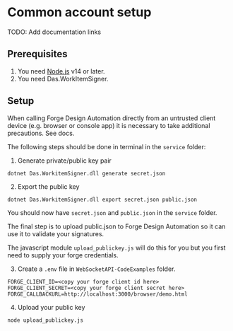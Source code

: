 # Common account setup
TODO: Add documentation links

## Prerequisites
1. You need [Node.js](https://nodejs.org/) v14 or later.
2. You need Das.WorkItemSigner.

## Setup
When calling Forge Design Automation directly from an untrusted client device (e.g. browser or console app) it is necessary to take additional precautions. See docs.

The following steps should be done in terminal in the `service` folder:

1. Generate private/public key pair
```
dotnet Das.WorkitemSigner.dll generate secret.json
```
2. Export the public key
```
dotnet Das.WorkitemSigner.dll export secret.json public.json
```

You should now have `secret.json` and `public.json` in the `service` folder.

The final step is to upload public.json to Forge Design Automation so it can use it to validate your signatures.

The javascript module `upload_publickey.js` will do this for you but you first need to supply your forge credentials. 

3. Create a `.env` file in `WebSocketAPI-CodeExamples` folder.
```
FORGE_CLIENT_ID=<copy your forge client id here>
FORGE_CLIENT_SECRET=<copy your forge client secret here>
FORGE_CALLBACKURL=http://localhost:3000/browser/demo.html
```

4. Upload  your public key 
```
node upload_publickey.js
```
